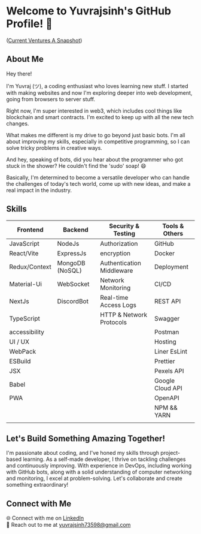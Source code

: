 # Welcome to Yuvrajsinh's GitHub Profile! 👋 

([Current Ventures A Snapshot](https://www.canva.com/design/DAGBcn-mxBI/L4pVYX-JusGL0zHJUrSOZQ/view?utm_content=DAGBcn-mxBI&utm_campaign=designshare&utm_medium=link&utm_source=editor))

## About Me

Hey there!

I'm Yuvraj (ツ), a coding enthusiast who loves learning new stuff. I started with making websites and now I'm exploring deeper into web development, going from browsers to server stuff.

Right now, I'm super interested in web3, which includes cool things like blockchain and smart contracts. I'm excited to keep up with all the new tech changes.

What makes me different is my drive to go beyond just basic bots. I'm all about improving my skills, especially in competitive programming, so I can solve tricky problems in creative ways.

And hey, speaking of bots, did you hear about the programmer who got stuck in the shower? He couldn't find the 'sudo' soap! 😄

Basically, I'm determined to become a versatile developer who can handle the challenges of today's tech world, come up with new ideas, and make a real impact in the industry.





## Skills

| Frontend     | Backend         | Security & Testing          | Tools & Others        |
|--------------|-----------------|-----------------------------|-----------------------|
| JavaScript   | NodeJs          | Authorization               | GitHub                |
| React/Vite   | ExpressJs       | encryption                  | Docker                |
| Redux/Context| MongoDB (NoSQL) | Authentication Middleware   | Deployment            |
| Material-Ui  | WebSocket       | Network Monitoring          | CI/CD                 |
| NextJs       | DiscordBot      | Real-time Access Logs       | REST API              |
| TypeScript   |                 | HTTP & Network Protocols    | Swagger               |
| accessibility|                 |                             | Postman               |
| UI / UX      |                 |                             | Hosting               |
| WebPack      |                 |                             | Liner EsLint          |
| ESBuild      |                 |                             | Prettier              |
| JSX          |                 |                             | Pexels API            |
| Babel        |                 |                             | Google Cloud API      |
| PWA          |                 |                             | OpenAPI               |
|              |                 |                             | NPM && YARN           |
|              |                 |                             |                       | 

## Let's Build Something Amazing Together!

I'm passionate about coding, and I've honed my skills through project-based learning. As a self-made developer, I thrive on tackling challenges and continuously improving. With experience in DevOps, including working with GitHub bots, along with a solid understanding of computer networking and monitoring, I excel at problem-solving. Let's collaborate and create something extraordinary!

## Connect with Me

🌐 Connect with me on [LinkedIn](https://www.linkedin.com/in/yuvrajsinh-jadav-2041a822b/)  
📧 Reach out to me at [yuvrajsinh73598@gmail.com](mailto:yuvrajsinh73598@gmail.com)


